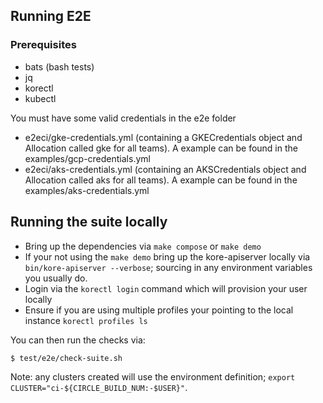 ## **Running E2E**

### **Prerequisites**

- bats (bash tests)
- jq
- korectl
- kubectl

You must have some valid credentials in the e2e folder

 * e2eci/gke-credentials.yml (containing a GKECredentials object and Allocation called gke for all teams).
   A example can be found in the examples/gcp-credentials.yml
 * e2eci/aks-credentials.yml (containing an AKSCredentials object and Allocation called aks for all teams).
   A example can be found in the examples/aks-credentials.yml

##  **Running the suite locally**

- Bring up the dependencies via `make compose` or `make demo`
- If your not using the `make demo` bring up the kore-apiserver locally via `bin/kore-apiserver --verbose`; sourcing
  in any environment variables you usually do.
- Login via the `korectl login` command which will provision your user locally
- Ensure if you are using multiple profiles your pointing to the local instance `korectl profiles ls`

You can then run the checks via:

```shell
$ test/e2e/check-suite.sh
```

Note: any clusters created will use the environment definition; `export CLUSTER="ci-${CIRCLE_BUILD_NUM:-$USER}"`.
